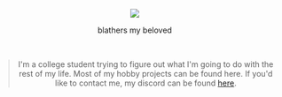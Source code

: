 <p align="center">
   <img src="https://64.media.tumblr.com/tumblr_mbqzptoTy61qeg6edo1_r2_250.gifv" />
   <div align="center">blathers my beloved</div>
</p>
<br>
<blockquote align="center">I'm a college student trying to figure out what I'm going to do with the rest of my life. Most of my hobby projects can be found here. If you'd like to contact me, my discord can be found <a href="https://discord.com/users/195736618064281610">here</a>.</blockquote>
